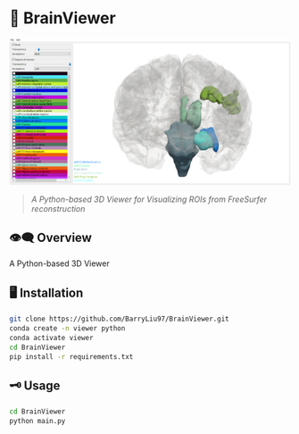 # 🧠 BrainViewer

![BrainViewer](BrainViewer/fig/main_window.png)  

> *A Python-based 3D Viewer for Visualizing ROIs from FreeSurfer reconstruction*

## 👁️‍🗨️ Overview

A Python-based 3D Viewer

## 🖥️ Installation

```bash
git clone https://github.com/BarryLiu97/BrainViewer.git
conda create -n viewer python
conda activate viewer 
cd BrainViewer
pip install -r requirements.txt
```

## 🗝️ Usage

```bash
cd BrainViewer
python main.py
```
